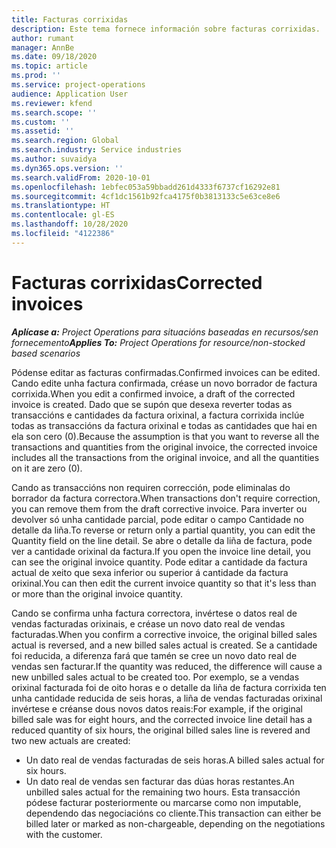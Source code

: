 ```yaml
---
title: Facturas corrixidas
description: Este tema fornece información sobre facturas corrixidas.
author: rumant
manager: AnnBe
ms.date: 09/18/2020
ms.topic: article
ms.prod: ''
ms.service: project-operations
audience: Application User
ms.reviewer: kfend
ms.search.scope: ''
ms.custom: ''
ms.assetid: ''
ms.search.region: Global
ms.search.industry: Service industries
ms.author: suvaidya
ms.dyn365.ops.version: ''
ms.search.validFrom: 2020-10-01
ms.openlocfilehash: 1ebfec053a59bbadd261d4333f6737cf16292e81
ms.sourcegitcommit: 4cf1dc1561b92fca4175f0b3813133c5e63ce8e6
ms.translationtype: HT
ms.contentlocale: gl-ES
ms.lasthandoff: 10/28/2020
ms.locfileid: "4122386"
---
```

# <a name="corrected-invoices"></a><span data-ttu-id="887ac-103">Facturas corrixidas</span><span class="sxs-lookup"><span data-stu-id="887ac-103">Corrected invoices</span></span>

<span data-ttu-id="887ac-104">_**Aplícase a:** Project Operations para situacións baseadas en recursos/sen fornecemento_</span><span class="sxs-lookup"><span data-stu-id="887ac-104">_**Applies To:** Project Operations for resource/non-stocked based scenarios_</span></span>

<span data-ttu-id="887ac-105">Pódense editar as facturas confirmadas.</span><span class="sxs-lookup"><span data-stu-id="887ac-105">Confirmed invoices can be edited.</span></span> <span data-ttu-id="887ac-106">Cando edite unha factura confirmada, créase un novo borrador de factura corrixida.</span><span class="sxs-lookup"><span data-stu-id="887ac-106">When you edit a confirmed invoice, a draft of the corrected invoice is created.</span></span> <span data-ttu-id="887ac-107">Dado que se supón que desexa reverter todas as transaccións e cantidades da factura orixinal, a factura corrixida inclúe todas as transaccións da factura orixinal e todas as cantidades que hai en ela son cero (0).</span><span class="sxs-lookup"><span data-stu-id="887ac-107">Because the assumption is that you want to reverse all the transactions and quantities from the original invoice, the corrected invoice includes all the transactions from the original invoice, and all the quantities on it are zero (0).</span></span>

<span data-ttu-id="887ac-108">Cando as transaccións non requiren corrección, pode eliminalas do borrador da factura correctora.</span><span class="sxs-lookup"><span data-stu-id="887ac-108">When transactions don't require correction, you can remove them from the draft corrective invoice.</span></span> <span data-ttu-id="887ac-109">Para inverter ou devolver só unha cantidade parcial, pode editar o campo Cantidade no detalle da liña.</span><span class="sxs-lookup"><span data-stu-id="887ac-109">To reverse or return only a partial quantity, you can edit the Quantity field on the line detail.</span></span> <span data-ttu-id="887ac-110">Se abre o detalle da liña de factura, pode ver a cantidade orixinal da factura.</span><span class="sxs-lookup"><span data-stu-id="887ac-110">If you open the invoice line detail, you can see the original invoice quantity.</span></span> <span data-ttu-id="887ac-111">Pode editar a cantidade da factura actual de xeito que sexa inferior ou superior á cantidade da factura orixinal.</span><span class="sxs-lookup"><span data-stu-id="887ac-111">You can then edit the current invoice quantity so that it's less than or more than the original invoice quantity.</span></span>

<span data-ttu-id="887ac-112">Cando se confirma unha factura correctora, invértese o datos real de vendas facturadas orixinais, e créase un novo dato real de vendas facturadas.</span><span class="sxs-lookup"><span data-stu-id="887ac-112">When you confirm a corrective invoice, the original billed sales actual is reversed, and a new billed sales actual is created.</span></span> <span data-ttu-id="887ac-113">Se a cantidade foi reducida, a diferenza fará que tamén se cree un novo dato real de vendas sen facturar.</span><span class="sxs-lookup"><span data-stu-id="887ac-113">If the quantity was reduced, the difference will cause a new unbilled sales actual to be created too.</span></span> <span data-ttu-id="887ac-114">Por exemplo, se a vendas orixinal facturada foi de oito horas e o detalle da liña de factura corrixida ten unha cantidade reducida de seis horas, a liña de vendas facturadas orixinal invértese e créanse dous novos datos reais:</span><span class="sxs-lookup"><span data-stu-id="887ac-114">For example, if the original billed sale was for eight hours, and the corrected invoice line detail has a reduced quantity of six hours, the original billed sales line is revered and two new actuals are created:</span></span>

- <span data-ttu-id="887ac-115">Un dato real de vendas facturadas de seis horas.</span><span class="sxs-lookup"><span data-stu-id="887ac-115">A billed sales actual for six hours.</span></span>
- <span data-ttu-id="887ac-116">Un dato real de vendas sen facturar das dúas horas restantes.</span><span class="sxs-lookup"><span data-stu-id="887ac-116">An unbilled sales actual for the remaining two hours.</span></span> <span data-ttu-id="887ac-117">Esta transacción pódese facturar posteriormente ou marcarse como non imputable, dependendo das negociacións co cliente.</span><span class="sxs-lookup"><span data-stu-id="887ac-117">This transaction can either be billed later or marked as non-chargeable, depending on the negotiations with the customer.</span></span>
